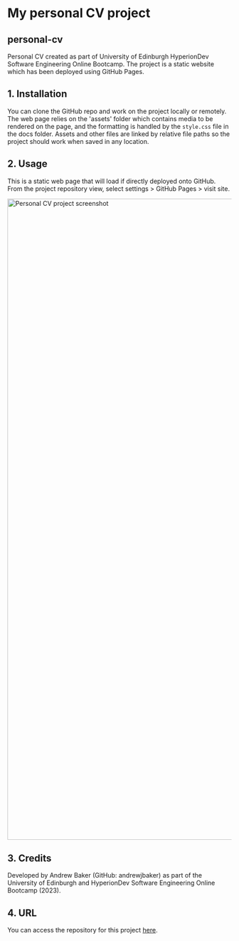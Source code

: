 # My personal CV project
## personal-cv
Personal CV created as part of University of Edinburgh HyperionDev Software Engineering 
Online Bootcamp. The project is a static website which has been deployed using GitHub 
Pages.

## 1. Installation
You can clone the GitHub repo and work on the project locally or remotely.  The web
page relies on the 'assets' folder which contains media to be rendered on the page,
and the formatting is handled by the ```style.css``` file in the docs folder. Assets
and other files are linked by relative file paths so the project should work when 
saved in any location.

## 2. Usage
This is a static web page that will load if directly deployed onto GitHub. From the
project repository view, select settings > GitHub Pages > visit site.

<img width="1440" alt="Personal CV project screenshot" src="https://github.com/andrewjbaker/personal-cv/assets/111700184/e49e2a81-7f2c-4add-921e-cdf62af84c65">

## 3. Credits
Developed by Andrew Baker (GitHub: andrewjbaker) as part of the University of 
Edinburgh and HyperionDev Software Engineering Online Bootcamp (2023).

## 4. URL
You can access the repository for this project 
[here](https://github.com/andrewjbaker/personal-cv).

